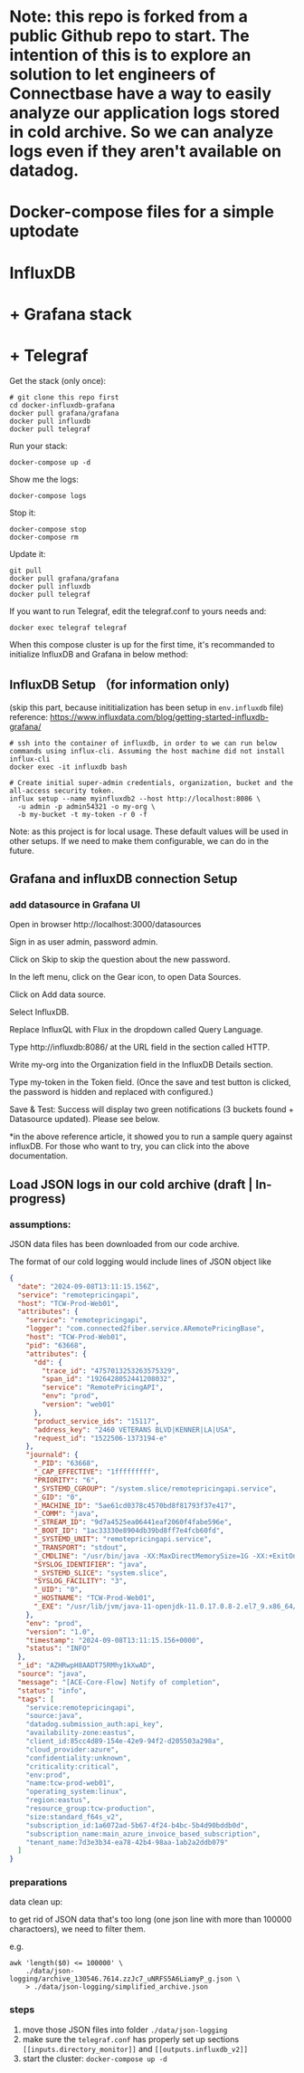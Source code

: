 # Note: this repo is forked from a public Github repo to start. The intention of this is to explore an solution to let engineers of Connectbase have a way to easily analyze our application logs stored in cold archive. So we can analyze logs even if they aren't available on datadog.

# Docker-compose files for a simple uptodate

# InfluxDB

# + Grafana stack

# + Telegraf

Get the stack (only once):

```shell
# git clone this repo first
cd docker-influxdb-grafana
docker pull grafana/grafana
docker pull influxdb
docker pull telegraf
```

Run your stack:

```
docker-compose up -d
```

Show me the logs:

```
docker-compose logs
```

Stop it:

```
docker-compose stop
docker-compose rm
```

Update it:

```
git pull
docker pull grafana/grafana
docker pull influxdb
docker pull telegraf
```

If you want to run Telegraf, edit the telegraf.conf to yours needs and:

```
docker exec telegraf telegraf
```

When this compose cluster is up for the first time, it's recommanded to initialize InfluxDB and Grafana in below method:

## InfluxDB Setup （for information only)

(skip this part, because inititialization has been setup in `env.influxdb` file)
reference: https://www.influxdata.com/blog/getting-started-influxdb-grafana/

```shell
# ssh into the container of influxdb, in order to we can run below commands using influx-cli. Assuming the host machine did not install influx-cli
docker exec -it influxdb bash

# Create initial super-admin credentials, organization, bucket and the all-access security token.
influx setup --name myinfluxdb2 --host http://localhost:8086 \
  -u admin -p admin54321 -o my-org \
  -b my-bucket -t my-token -r 0 -f
```

Note: as this project is for local usage. These default values will be used in other setups. If we need to make them configurable, we can do in the future.

## Grafana and influxDB connection Setup

### add datasource in Grafana UI

Open in browser http://localhost:3000/datasources

Sign in as user admin, password admin.

Click on Skip to skip the question about the new password.

In the left menu, click on the Gear icon, to open Data Sources.

Click on Add data source.

Select InfluxDB.

Replace InfluxQL with Flux in the dropdown called Query Language.

Type http://influxdb:8086/ at the URL field in the section called HTTP.

Write my-org into the Organization field in the InfluxDB Details section.

Type my-token in the Token field. (Once the save and test button is clicked, the password is hidden and replaced with configured.)

Save & Test: Success will display two green notifications (3 buckets found + Datasource updated). Please see below.

\*in the above reference article, it showed you to run a sample query against influxDB. For those who want to try, you can click into the above documentation.

## Load JSON logs in our cold archive (draft | In-progress)

### assumptions:

JSON data files has been downloaded from our code archive.

The format of our cold logging would include lines of JSON object like

```json
{
  "date": "2024-09-08T13:11:15.156Z",
  "service": "remotepricingapi",
  "host": "TCW-Prod-Web01",
  "attributes": {
    "service": "remotepricingapi",
    "logger": "com.connected2fiber.service.ARemotePricingBase",
    "host": "TCW-Prod-Web01",
    "pid": "63668",
    "attributes": {
      "dd": {
        "trace_id": "4757013253263575329",
        "span_id": "1926428052441208032",
        "service": "RemotePricingAPI",
        "env": "prod",
        "version": "web01"
      },
      "product_service_ids": "15117",
      "address_key": "2460 VETERANS BLVD|KENNER|LA|USA",
      "request_id": "1522506-1373194-e"
    },
    "journald": {
      "_PID": "63668",
      "_CAP_EFFECTIVE": "1fffffffff",
      "PRIORITY": "6",
      "_SYSTEMD_CGROUP": "/system.slice/remotepricingapi.service",
      "_GID": "0",
      "_MACHINE_ID": "5ae61cd0378c4570bd8f81793f37e417",
      "_COMM": "java",
      "_STREAM_ID": "9d7a4525ea06441eaf2060f4fabe596e",
      "_BOOT_ID": "1ac33330e8904db39bd8ff7e4fcb60fd",
      "_SYSTEMD_UNIT": "remotepricingapi.service",
      "_TRANSPORT": "stdout",
      "_CMDLINE": "/usr/bin/java -XX:MaxDirectMemorySize=1G -XX:+ExitOnOutOfMemoryError -Xms4048m -Xmx16384m -Dlog4j2.formatMsgNoLookups=true -javaagent:/data/dd-java-agent.jar -Ddd.service=RemotePricingAPI -Ddd.env=prod -Ddd.version=web01 -Ddd.profiling.enabled=true -XX:FlightRecorderOptions=stackdepth=256 -Delastic.apm.service_name=RemotePricingAPI -Delastic.apm.server_urls=http://192.168.89.21:8200 -Delastic.apm.application_packages=org.fiber -jar -Dspring.config.location=/data/connectedworld/environments/remote_pricing_api/remotePricing.properties build/libs/RemotePricingAPI-1.0.0.jar",
      "SYSLOG_IDENTIFIER": "java",
      "_SYSTEMD_SLICE": "system.slice",
      "SYSLOG_FACILITY": "3",
      "_UID": "0",
      "_HOSTNAME": "TCW-Prod-Web01",
      "_EXE": "/usr/lib/jvm/java-11-openjdk-11.0.17.0.8-2.el7_9.x86_64/bin/java"
    },
    "env": "prod",
    "version": "1.0",
    "timestamp": "2024-09-08T13:11:15.156+0000",
    "status": "INFO"
  },
  "_id": "AZHRwpH8AADT75RMhy1kXwAD",
  "source": "java",
  "message": "[ACE-Core-Flow] Notify of completion",
  "status": "info",
  "tags": [
    "service:remotepricingapi",
    "source:java",
    "datadog.submission_auth:api_key",
    "availability-zone:eastus",
    "client_id:85cc4d89-154e-42e9-94f2-d205503a298a",
    "cloud_provider:azure",
    "confidentiality:unknown",
    "criticality:critical",
    "env:prod",
    "name:tcw-prod-web01",
    "operating_system:linux",
    "region:eastus",
    "resource_group:tcw-production",
    "size:standard_f64s_v2",
    "subscription_id:1a6072ad-5b67-4f24-b4bc-5b4d90bddb0d",
    "subscription_name:main_azure_invoice_based_subscription",
    "tenant_name:7d3e3b34-ea78-42b4-98aa-1ab2a2ddb079"
  ]
}
```

### preparations

data clean up:

to get rid of JSON data that's too long (one json line with more than 100000 charactoers), we need to filter them.

e.g.

```shell
awk 'length($0) <= 100000' \
    ./data/json-logging/archive_130546.7614.zzJc7_uNRFS5A6LiamyP_g.json \
    > ./data/json-logging/simplified_archive.json
```

### steps

1. move those JSON files into folder `./data/json-logging`
2. make sure the `telegraf.conf` has properly set up sections `[[inputs.directory_monitor]]` and `[[outputs.influxdb_v2]]`
3. start the cluster: `docker-compose up -d`
